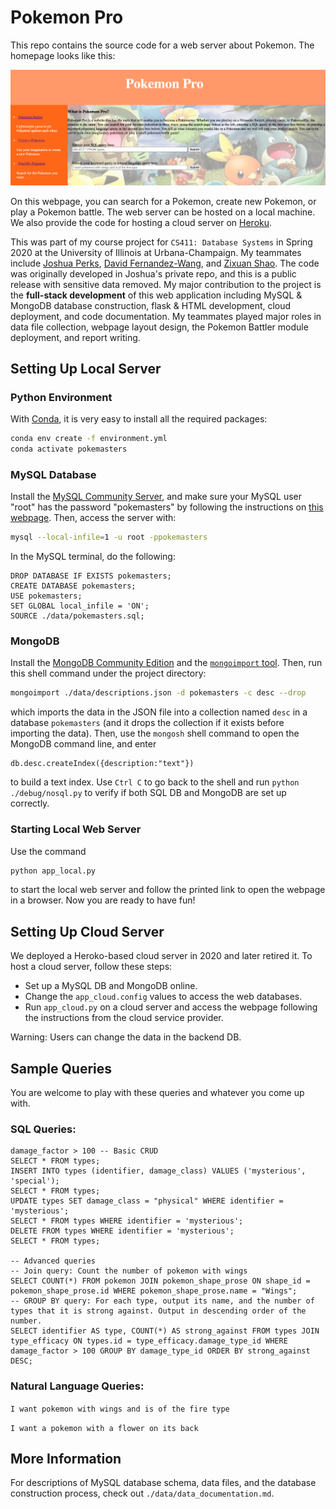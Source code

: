 # Pokemon Pro
This repo contains the source code for a web server about Pokemon. The homepage looks like this:

![interface](./data/images/interface.png)

On this webpage, you can search for a Pokemon, create new Pokemon, or play a Pokemon battle. The web server can be hosted on a local machine. We also provide the code for hosting a cloud server on [Heroku](https://www.heroku.com/).

This was part of my course project for `CS411: Database Systems` in Spring 2020 at the University of Illinois at Urbana-Champaign. My teammates include [Joshua Perks](https://github.com/joshuaPerakis), [David Fernandez-Wang](https://github.com/davidfwww), and [Zixuan Shao](https://github.com/PygMali0n). The code was originally developed in Joshua's private repo, and this is a public release with sensitive data removed. My major contribution to the project is the **full-stack development** of this web application including MySQL & MongoDB database construction, flask & HTML development, cloud deployment, and code documentation. My teammates played major roles in data file collection, webpage layout design, the Pokemon Battler module deployment, and report writing.

## Setting Up Local Server

### Python Environment

With [Conda](https://docs.conda.io/en/latest/), it is very easy to install all the required packages:

```bash
conda env create -f environment.yml
conda activate pokemasters
```

### MySQL Database

Install the [MySQL Community Server](https://dev.mysql.com/downloads/mysql/), and make sure your MySQL user "root" has the password "pokemasters" by following the instructions on [this webpage](https://www.techrepublic.com/article/how-to-set-change-and-recover-a-mysql-root-password/). Then, access the server with:

```bash
mysql --local-infile=1 -u root -ppokemasters
```

In the MySQL terminal, do the following:

```mysql
DROP DATABASE IF EXISTS pokemasters;
CREATE DATABASE pokemasters;
USE pokemasters;
SET GLOBAL local_infile = 'ON';
SOURCE ./data/pokemasters.sql;
```

### MongoDB

Install the [MongoDB Community Edition](https://www.mongodb.com/docs/manual/administration/install-community/) and the [`mongoimport` tool](https://www.mongodb.com/docs/database-tools/mongoimport/). Then, run this shell command under the project directory:

```bash
mongoimport ./data/descriptions.json -d pokemasters -c desc --drop
```

which imports the data in the JSON file into a collection named `desc` in a database `pokemasters` (and it drops the collection if it exists before importing the data). Then, use the `mongosh` shell command to open the MongoDB command line, and enter

```mongosh
db.desc.createIndex({description:"text"})
```

to build a text index. Use `Ctrl C` to go back to the shell and run `python ./debug/nosql.py`  to verify if both SQL DB and MongoDB are set up correctly.

### Starting Local Web Server

Use the command

```bash
python app_local.py
```

to start the local web server and follow the printed link to open the webpage in a browser. Now you are ready to have fun!

## Setting Up Cloud Server

We deployed a Heroko-based cloud server in 2020 and later retired it. To host a cloud server, follow these steps:

- Set up a MySQL DB and MongoDB online.
- Change the `app_cloud.config` values to access the web databases.
- Run `app_cloud.py` on a cloud server and access the webpage following the instructions from the cloud service provider.

Warning: Users can change the data in the backend DB.

## Sample Queries

You are welcome to play with these queries and whatever you come up with.

### SQL Queries:

```mysql
damage_factor > 100 -- Basic CRUD
SELECT * FROM types;
INSERT INTO types (identifier, damage_class) VALUES ('mysterious', 'special');
SELECT * FROM types;
UPDATE types SET damage_class = "physical" WHERE identifier = 'mysterious';
SELECT * FROM types WHERE identifier = 'mysterious';
DELETE FROM types WHERE identifier = 'mysterious';
SELECT * FROM types;

-- Advanced queries
-- Join query: Count the number of pokemon with wings
SELECT COUNT(*) FROM pokemon JOIN pokemon_shape_prose ON shape_id = pokemon_shape_prose.id WHERE pokemon_shape_prose.name = "Wings";
-- GROUP BY query: For each type, output its name, and the number of types that it is strong against. Output in descending order of the number.
SELECT identifier AS type, COUNT(*) AS strong_against FROM types JOIN type_efficacy ON types.id = type_efficacy.damage_type_id WHERE damage_factor > 100 GROUP BY damage_type_id ORDER BY strong_against DESC;
```

### Natural Language Queries:

`I want pokemon with wings and is of the fire type`

`I want a pokemon with a flower on its back`

## More Information

For descriptions of MySQL database schema, data files, and the database construction process, check out `./data/data_documentation.md`.
